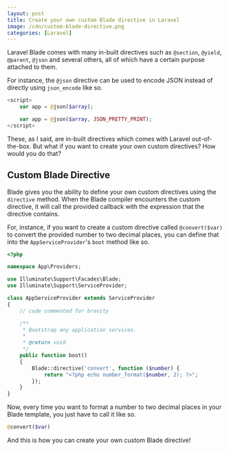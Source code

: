 ```yaml
---
layout: post
title: Create your own custom Blade directive in Laravel
image: /cdn/custom-blade-directive.png
categories: [Laravel]
---
```


Laravel Blade comes with many in-built directives such as `@section`, `@yield`, `@parent`, `@json` and several others, all of which have a certain purpose attached to them.

For instance, the `@json` directive can be used to encode JSON instead of directly using `json_encode` like so.

```php
<script>
    var app = @json($array);

    var app = @json($array, JSON_PRETTY_PRINT);
</script>
```

These, as I said, are in-built directives which comes with Laravel out-of-the-box. But what if you want to create your own custom directives? How would you do that? 

## Custom Blade Directive

Blade gives you the ability to define your own custom directives using the `directive` method. When the Blade compiler encounters the custom directive, it will call the provided callback with the expression that the directive contains.

For, instance, if you want to create a custom directive called `@convert($var)` to convert the provided number to two decimal places, you can define that into the `AppServiceProvider`'s `boot` method like so.

```php
<?php

namespace App\Providers;

use Illuminate\Support\Facades\Blade;
use Illuminate\Support\ServiceProvider;

class AppServiceProvider extends ServiceProvider
{
    // code commented for brevity

    /**
     * Bootstrap any application services.
     *
     * @return void
     */
    public function boot()
    {
        Blade::directive('convert', function ($number) {
            return "<?php echo number_format($number, 2); ?>";
        });
    }
}
```

Now, every time you want to format a number to two decimal places in your Blade template, you just have to call it like so.

```php
@convert($var)
```

And this is how you can create your own custom Blade directive!